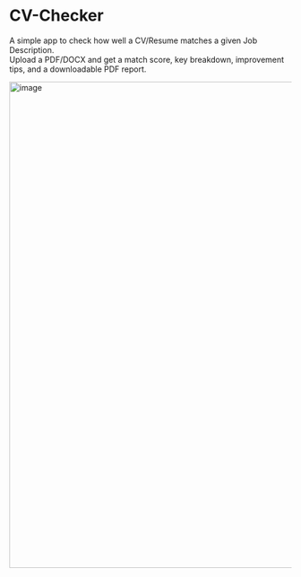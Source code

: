 # CV-Checker

A simple app to check how well a CV/Resume matches a given Job Description.  
Upload a PDF/DOCX and get a match score, key breakdown, improvement tips, and a downloadable PDF report.


<img width="1892" height="867" alt="image" src="https://github.com/user-attachments/assets/87ce5f11-3ce8-4d48-93b5-0f2f42a9dabc" />
